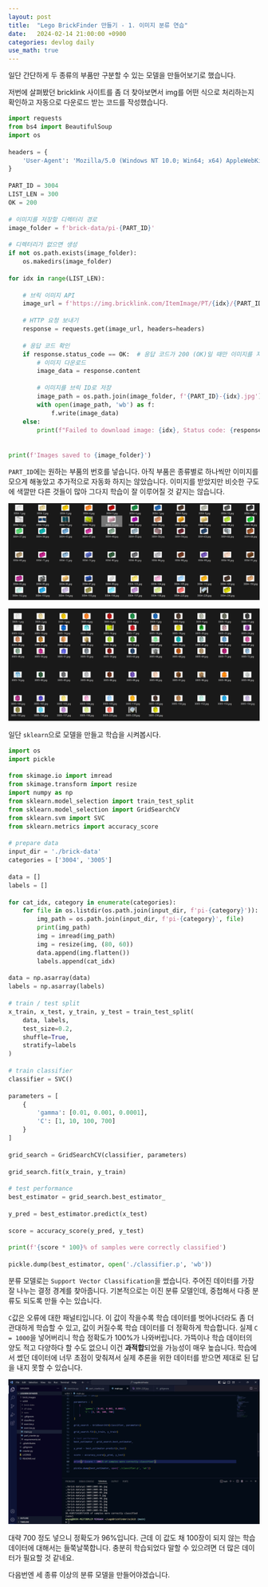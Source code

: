 ```yaml
---
layout: post
title:  "Lego BrickFinder 만들기 - 1. 이미지 분류 연습"
date:   2024-02-14 21:00:00 +0900
categories: devlog daily
use_math: true
---
```


일단 간단하게 두 종류의 부품만 구분할 수 있는 모델을 만들어보기로 했습니다.

저번에 살펴봤던 bricklink 사이트를 좀 더 찾아보면서 img를 어떤 식으로 처리하는지 확인하고 자동으로 다운로드 받는 코드를 작성했습니다.

```py
import requests
from bs4 import BeautifulSoup
import os

headers = {
    'User-Agent': 'Mozilla/5.0 (Windows NT 10.0; Win64; x64) AppleWebKit/537.36 (KHTML, like Gecko) Chrome/58.0.3029.110 Safari/537.3'
}

PART_ID = 3004
LIST_LEN = 300
OK = 200

# 이미지를 저장할 디렉터리 경로
image_folder = f'brick-data/pi-{PART_ID}'

# 디렉터리가 없으면 생성
if not os.path.exists(image_folder):
    os.makedirs(image_folder)

for idx in range(LIST_LEN):

    # 브릭 이미지 API
    image_url = f'https://img.bricklink.com/ItemImage/PT/{idx}/{PART_ID}.t1.png' 

    # HTTP 요청 보내기
    response = requests.get(image_url, headers=headers)

    # 응답 코드 확인
    if response.status_code == OK:  # 응답 코드가 200 (OK)일 때만 이미지를 저장
        # 이미지 다운로드
        image_data = response.content
                
        # 이미지를 브릭 ID로 저장
        image_path = os.path.join(image_folder, f'{PART_ID}-{idx}.jpg')
        with open(image_path, 'wb') as f:
            f.write(image_data)
    else:
        print(f"Failed to download image: {idx}, Status code: {response.status_code}")


print(f'Images saved to {image_folder}')
```

`PART_ID`에는 원하는 부품의 번호를 넣습니다. 아직 부품은 종류별로 하나씩만 이미지를 모으게 해놓았고 추가적으로 자동화 하지는 않았습니다. 이미지를 받았지만 비슷한 구도에 색깔만 다른 것들이 많아 그다지 학습이 잘 이루어질 것 같지는 않습니다.

![3004](/assets/images/2024-02-14-lego-finder-1/3004.png)

![3005](/assets/images/2024-02-14-lego-finder-1/3005.png)

일단 `sklearn`으로 모델을 만들고 학습을 시켜봅시다.

```py
import os
import pickle

from skimage.io import imread
from skimage.transform import resize
import numpy as np
from sklearn.model_selection import train_test_split
from sklearn.model_selection import GridSearchCV
from sklearn.svm import SVC
from sklearn.metrics import accuracy_score

# prepare data
input_dir = './brick-data'
categories = ['3004', '3005']

data = []
labels = []

for cat_idx, category in enumerate(categories):
    for file in os.listdir(os.path.join(input_dir, f'pi-{category}')):
        img_path = os.path.join(input_dir, f'pi-{category}', file)
        print(img_path)
        img = imread(img_path)
        img = resize(img, (80, 60))
        data.append(img.flatten())
        labels.append(cat_idx)

data = np.asarray(data)
labels = np.asarray(labels)

# train / test split
x_train, x_test, y_train, y_test = train_test_split(
    data, labels,
    test_size=0.2,
    shuffle=True,
    stratify=labels
)

# train classifier
classifier = SVC()

parameters = [
    {
        'gamma': [0.01, 0.001, 0.0001], 
        'C': [1, 10, 100, 700]
    }
]

grid_search = GridSearchCV(classifier, parameters)

grid_search.fit(x_train, y_train)

# test performance
best_estimator = grid_search.best_estimator_

y_pred = best_estimator.predict(x_test)

score = accuracy_score(y_pred, y_test)

print(f'{score * 100}% of samples were correctly classified')

pickle.dump(best_estimator, open('./classifier.p', 'wb'))
```

분류 모델로는 `Support Vector Classification`을 썼습니다. 주어진 데이터를 가장 잘 나누는 결정 경계를 찾아줍니다. 기본적으로는 이진 분류 모델인데, 중첩해서 다중 분류도 되도록 만들 수는 있습니다.

`C`값은 오류에 대한 패널티입니다. 이 값이 작을수록 학습 데이터를 벗어나더라도 좀 더 관대하게 학습할 수 있고, 값이 커질수록 학습 데이터를 더 정확하게 학습합니다. 실제 `C = 1000`을 넣어버리니 학습 정확도가 100%가 나와버립니다. 가뜩이나 학습 데이터의 양도 적고 다양하다 할 수도 없으니 이건 **과적합**되었을 가능성이 매우 높습니다. 학습에서 썼던 데이터에 너무 초점이 맞춰져서 실제 추론을 위한 데이터를 받으면 제대로 된 답을 내지 못할 수 있습니다.

![c700](/assets/images/2024-02-14-lego-finder-1/c700.png)

대략 700 정도 넣으니 정확도가 96%입니다. 근데 이 값도 채 100장이 되지 않는 학습 데이터에 대해서는 들쭉날쭉합니다. 충분히 학습되었다 말할 수 있으려면 더 많은 데이터가 필요할 것 같네요.

다음번엔 세 종류 이상의 분류 모델을 만들어야겠습니다.
